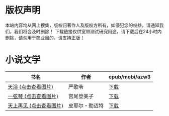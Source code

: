 # 版权声明

本站内容均从网上搜集，版权归著作人及版权方所有，如侵犯您的权益，请通知我们，我们将会及时删除！ 下载链接仅供宽带测试研究用途，请下载后在24小时内删除，请勿用于商业目的。请支持正版！

# 小说文学

| 书名 | 作者 | epub/mobi/azw3 |
| --- | --- | --- |
| [天浴 (点击查看图片)](https://www.dushupai.com/attachment/2024/06/02/147e7e3d322cd849.jpg) | 严歌苓 | [下载](https://url89.ctfile.com/f/31084289-1357011631-d26689?p=8866) |
| [一弦琴 (点击查看图片)](https://www.dushupai.com/attachment/2024/06/02/92e69b3fb9cb92d7.jpg) | 宫尾登美子 | [下载](https://url89.ctfile.com/f/31084289-1357011628-8b7d59?p=8866) |
| [天上再见 (点击查看图片)](https://www.dushupai.com/attachment/2024/06/02/8b6772169eb37c7e.jpg) | 皮耶尔・勒迈特 | [下载](https://url89.ctfile.com/f/31084289-1357010554-368938?p=8866) |

